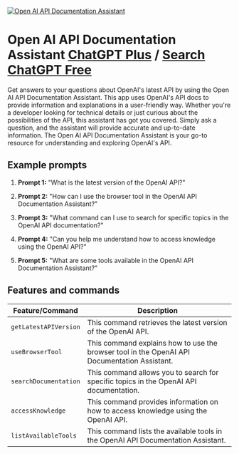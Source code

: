 
[![Open  AI API Documentation Assistant](null)](https://chat.openai.com/g/g-E7O8R0GJv-open-ai-api-documentation-assistant)

# Open  AI API Documentation Assistant [ChatGPT Plus](https://chat.openai.com/g/g-E7O8R0GJv-open-ai-api-documentation-assistant) / [Search ChatGPT Free](https://gptcall.net/index.html#/?search=Open%20%20AI%20API%20Documentation%20Assistant)

Get answers to your questions about OpenAI's latest API by using the Open AI API Documentation Assistant. This app uses OpenAI's API docs to provide information and explanations in a user-friendly way. Whether you're a developer looking for technical details or just curious about the possibilities of the API, this assistant has got you covered. Simply ask a question, and the assistant will provide accurate and up-to-date information. The Open AI API Documentation Assistant is your go-to resource for understanding and exploring OpenAI's API.

## Example prompts

1. **Prompt 1:** "What is the latest version of the OpenAI API?"

2. **Prompt 2:** "How can I use the browser tool in the OpenAI API Documentation Assistant?"

3. **Prompt 3:** "What command can I use to search for specific topics in the OpenAI API documentation?"

4. **Prompt 4:** "Can you help me understand how to access knowledge using the OpenAI API?"

5. **Prompt 5:** "What are some tools available in the OpenAI API Documentation Assistant?"


## Features and commands

| Feature/Command | Description |
| --- | --- |
| `getLatestAPIVersion` | This command retrieves the latest version of the OpenAI API. |
| `useBrowserTool` | This command explains how to use the browser tool in the OpenAI API Documentation Assistant. |
| `searchDocumentation` | This command allows you to search for specific topics in the OpenAI API documentation. |
| `accessKnowledge` | This command provides information on how to access knowledge using the OpenAI API. |
| `listAvailableTools` | This command lists the available tools in the OpenAI API Documentation Assistant. |


